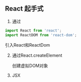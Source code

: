 ## React 起手式

1. 通过

```javascript
import React from 'react';
import ReactDOM from 'react-dom';
```

引入React和ReactDom



2. 通过React.createElement

   创建虚拟DOM对象

3. JSX

   